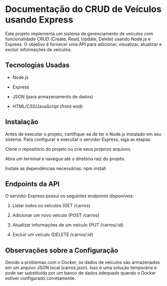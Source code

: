 # Documentação do CRUD de Veículos usando Express
Este projeto implementa um sistema de gerenciamento de veículos com funcionalidade CRUD (Create, Read, Update, Delete) usando Node.js e Express. O objetivo é fornecer uma API para adicionar, visualizar, atualizar e excluir informações de veículos.

## Tecnologias Usadas
- Node.js
+ Express
- JSON (para armazenamento de dados)
+ HTML/CSS/JavaScript (front-end)

## Instalação
Antes de executar o projeto, certifique-se de ter o Node.js instalado em seu sistema. Para configurar e executar o servidor Express, siga as etapas:

Clone o repositório do projeto ou crie seus próprios arquivos.

Abra um terminal e navegue até o diretório raiz do projeto.

Instale as dependências necessárias: npm install

## Endpoints da API
O servidor Express possui os seguintes endpoints disponíveis:

1. Listar todos os veículos (GET /carros)

2. Adicionar um novo veículo (POST /carros)

3. Atualizar informações de um veículo (PUT /carros/:id)

4. Excluir um veículo (DELETE /carros/:id)

## Observações sobre a Configuração
Devido a problemas com o Docker, os dados de veículos são armazenados em um arquivo JSON local (carros.json). Isso é uma solução temporária e pode ser substituída por um banco de dados adequado quando o Docker estiver configurado corretamente.
